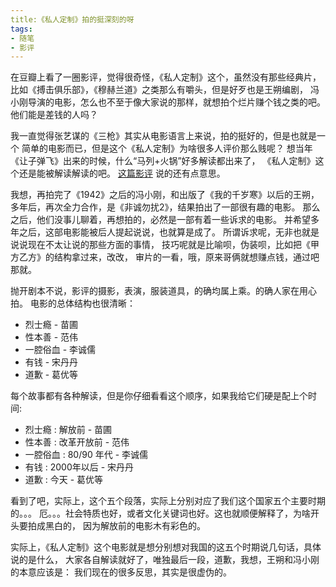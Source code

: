 ```yaml
---
title:《私人定制》拍的挺深刻的呀
tags:
- 随笔
- 影评
---
```


在豆瓣上看了一圈影评，觉得很奇怪，《私人定制》这个，虽然没有那些经典片，
比如《搏击俱乐部》，《穆赫兰道》之类那么有嚼头，但是好歹也是王朔编剧，
冯小刚导演的电影，怎么也不至于像大家说的那样，就想拍个烂片赚个钱之类的吧。
他们能是差钱的人吗？

我一直觉得张艺谋的《三枪》其实从电影语言上来说，拍的挺好的，但是也就是一个
简单的电影而已，但是这个《私人定制》为啥很多人评价那么贱呢？
想当年《让子弹飞》出来的时候，什么“马列+火锅”好多解读都出来了，
《私人定制》这个还是能被解读解读的吧。 
[这篇影评](http://movie.douban.com/review/6468908/)
说的还有点意思。

我想，再拍完了《1942》之后的冯小刚，和出版了《我的千岁寒》以后的王朔，
多年后，再次全力合作，是《非诚勿扰2》，结果拍出了一部很有趣的电影。
那么之后，他们没事儿聊着，再想拍的，必然是一部有着一些诉求的电影。
并希望多年之后，这部电影能被后人提起说说，也就算是成了。
所谓诉求呢，无非也就是说说现在不太让说的那些方面的事情，
技巧呢就是比喻呗，伪装呗，比如把《甲方乙方》的结构拿过来，改改，
审片的一看，哦，原来哥俩就想赚点钱，通过吧那就。

抛开剧本不说，影评的摄影，表演，服装道具，的确均属上乘。的确人家在用心拍。
电影的总体结构也很清晰：

* 烈士瘾 - 苗圃
* 性本善 - 范伟
* 一腔俗血 - 李诚儒
* 有钱 - 宋丹丹
* 道歉 - 葛优等

每个故事都有各种解读，但是你仔细看看这个顺序，如果我给它们硬是配上个时间:

* 烈士瘾 : 解放前 - 苗圃
* 性本善 : 改革开放前 - 范伟
* 一腔俗血 : 80/90 年代 - 李诚儒
* 有钱 : 2000年以后 - 宋丹丹
* 道歉 : 今天 - 葛优等

看到了吧，实际上，这个五个段落，实际上分别对应了我们这个国家五个主要时期的。。。
厄。。。社会特质也好，或者文化关键词也好。这也就顺便解释了，为啥开头要拍成黑白的，
因为解放前的电影木有彩色的。

实际上，《私人定制》这个电影就是想分别想对我国的这五个时期说几句话，具体说的是什么，
大家各自解读就好了，唯独最后一段，道歉，我想，王朔和冯小刚的本意应该是：
我们现在的很多反思，其实是很虚伪的。










